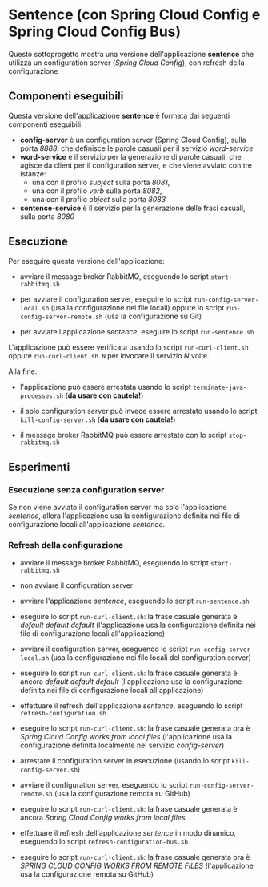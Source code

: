 # Sentence (con Spring Cloud Config e Spring Cloud Config Bus)

Questo sottoprogetto mostra una versione dell'applicazione **sentence** che utilizza un configuration server (*Spring Cloud Config*), con refresh della configurazione 

## Componenti eseguibili

Questa versione dell'applicazione **sentence** è formata dai seguenti componenti eseguibili: . 

* **config-server** è un configuration server (Spring Cloud Config), sulla porta *8888*, che definisce le parole casuali per il servizio *word-service*
* **word-service** è il servizio per la generazione di parole casuali, che agisce da client per il configuration server, e che viene avviato con tre istanze: 
  * una con il profilo *subject* sulla porta *8081*, 
  * una con il profilo *verb* sulla porta *8082*, 
  * una con il profilo *object* sulla porta *8083* 
* **sentence-service** è il servizio per la generazione delle frasi casuali, sulla porta *8080*

## Esecuzione 

Per eseguire questa versione dell'applicazione: 

* avviare il message broker RabbitMQ, eseguendo lo script `start-rabbitmq.sh`

* per avviare il configuration server, eseguire lo script `run-config-server-local.sh` (usa la configurazione nei file locali) oppure lo script `run-config-server-remote.sh` (usa la configurazione su Git)

* per avviare l'applicazione *sentence*, eseguire lo script `run-sentence.sh` 

L'applicazione può essere verificata usando lo script `run-curl-client.sh` oppure `run-curl-client.sh N` per invocare il servizio *N* volte.  

Alla fine: 

* l'applicazione può essere arrestata usando lo script `terminate-java-processes.sh` (**da usare con cautela!**) 

* il solo configuration server può invece essere arrestato usando lo script `kill-config-server.sh` (**da usare con cautela!**)

* il message broker RabbitMQ può essere arrestato con lo script `stop-rabbitmq.sh`
 

## Esperimenti 

### Esecuzione senza configuration server 

Se non viene avviato il configuration server ma solo l'applicazione *sentence*, allora l'applicazione usa la configurazione definita nei file di configurazione locali all'applicazione *sentence*. 

### Refresh della configurazione  

* avviare il message broker RabbitMQ, eseguendo lo script `start-rabbitmq.sh`

* non avviare il configuration server 

* avviare l'applicazione *sentence*, eseguendo lo script `run-sentence.sh` 

* eseguire lo script `run-curl-client.sh`: la frase casuale generata è *default default default* (l'applicazione usa la configurazione definita nei file di configurazione locali all'applicazione)

* avviare il configuration server, eseguendo lo script `run-config-server-local.sh` (usa la configurazione nei file locali del configuration server) 

* eseguire lo script `run-curl-client.sh`: la frase casuale generata è ancora *default default default* (l'applicazione usa la configurazione definita nei file di configurazione locali all'applicazione)

* effettuare il refresh dell'applicazione *sentence*, eseguendo lo script `refresh-configuration.sh` 

* eseguire lo script `run-curl-client.sh`: la frase casuale generata ora è *Spring Cloud Config works from local files* (l'applicazione usa la configurazione definita localmente nel servizio *config-server*)

* arrestare il configuration server in esecuzione (usando lo script `kill-config-server.sh`)  

* avviare il configuration server, eseguendo lo script `run-config-server-remote.sh` (usa la configurazione remota su GitHub) 

* eseguire lo script `run-curl-client.sh`: la frase casuale generata è ancora *Spring Cloud Config works from local files* 

* effettuare il refresh dell'applicazione *sentence* in modo dinamico, eseguendo lo script `refresh-configuration-bus.sh` 

* eseguire lo script `run-curl-client.sh`: la frase casuale generata ora è *SPRING CLOUD CONFIG WORKS FROM REMOTE FILES* (l'applicazione usa la configurazione remota su GitHub)

